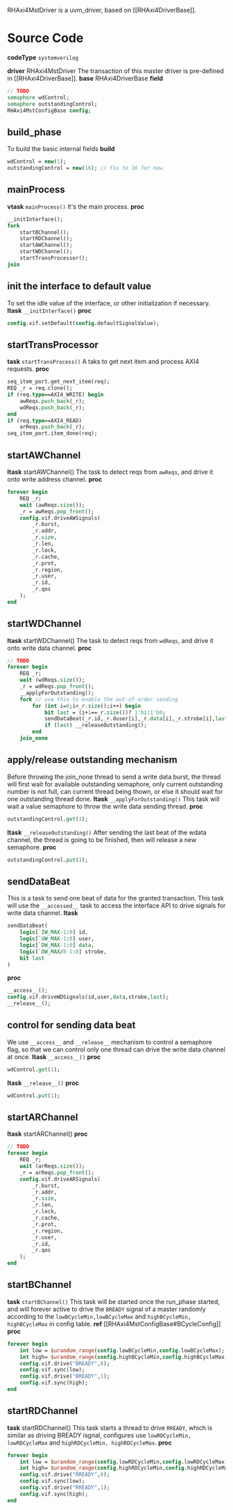 RHAxi4MstDriver is a uvm_driver, based on [[RHAxi4DriverBase]].

# Source Code
**codeType** `systemverilog`

**driver** RHAxi4MstDriver
The transaction of this master driver is pre-defined in [[RHAxi4DriverBase]].
**base** RHAxi4DriverBase
**field**
```systemverilog
// TODO
semaphore wdControl;
semaphore outstandingControl;
RHAxi4MstConfigBase config;
```
## build_phase
To build the basic internal fields
**build**
```systemverilog
wdControl = new(1);
outstandingControl = new(16); // fix to 16 for now.
```
## mainProcess
**vtask** `mainProcess()`
It's the main process.
**proc**
```systemverilog
__initInterface();
fork
	startBChannel();
	startRDChannel();
	startAWChannel();
	startWDChannel();
	startTransProcessor();
join
```
## init the interface to default value
To set the idle value of the interface, or other initialization if necessary.
**ltask** `__initInterface()`
**proc**
```systemverilog
config.vif.setDefault(config.defaultSignalValue);
```
## startTransProcessor
**task** `startTransProcess()`
A taks to get next item and process AXI4 requests.
**proc**
```systemverilog
seq_item_port.get_next_item(req);
REQ _r = req.clone();
if (req.type==AXI4_WRITE) begin
	awReqs.push_back(_r);
	wdReqs.push_back(_r);
end
if (req.type==AXI4_READ)
	arReqs.push_back(_r);
seq_item_port.item_done(req);
```

## startAWChannel
**ltask** startAWChannel()
The task to detect reqs from `awReqs`, and drive it onto write address channel.
**proc**
```systemverilog
forever begin
	REQ _r;
	wait (awReqs.size());
	_r = awReqs.pop_front();
	config.vif.driveAWSignals(
		_r.burst,
		_r.addr,
		_r.size,
		_r.len,
		_r.lock,
		_r.cache,
		_r.prot,
		_r.region,
		_r.user,
		_r.id,
		_r.qos
	);
end
```
## startWDChannel
**ltask** startWDChannel()
The task to detect reqs from `wdReqs`, and drive it onto write data channel.
**proc**
```systemverilog
// TODO
forever begin
	REQ _r;
	wait (wdReqs.size());
	_r = wdReqs.pop_front();
	__applyForOutstanding();
	fork // use this to enable the out-of-order sending
		for (int i=0;i<_r.size();i++) begin
			bit last = (i+1==_r.size())? 1'b1:1'b0;
			sendDataBeat(_r.id,_r.duser[i],_r.data[i],_r.strobe[i],last);
			if (last) __releaseOutstanding();
		end
	join_none
```
## apply/release outstanding mechanism
Before throwing the join_none thread to send a write data burst, the thread will first wait for available outstanding semaphore, only current outstanding number is not full, can current thread being thown, or else it should wait for one outstanding thread done.
**ltask** `__applyForOutstanding()`
This task will wait a value semaphore to throw the write data sending thread.
**proc**
```systemverilog
outstandingControl.get(1);
```
**ltask** `__releaseOutstanding()`
After sending the last beat of the wdata channel, the thread is going to be finished, then will release a new semaphore.
**proc**
```systemverilog
outstandingControl.put(1);
```
## sendDataBeat
This is a task to send one beat of data for the granted transaction. This task will use the `__accessed__` task to access the interface API to drive signals for write data channel.
**ltask** 
```systemverilog
sendDataBeat(
	logic[`IW_MAX-1:0] id,
	logic[`UW_MAX-1:0] user,
	logic[`DW_MAX-1:0] data,
	logic[`DW_MAX/8-1:0] strobe,
	bit last
)
```
**proc**
```systemverilog
__access__();
config.vif.driveWDSignals(id,user,data,strobe,last);
__release__();
```
## control for sending data beat
We use `__access__` and `__release__` mechanism to control a semaphore flag, so that we can control only one thread can drive the write data channel at once.
**ltask** `__access__()`
**proc**
```systemverilog
wdControl.get(1);
```
**ltask** `__release__()`
**proc**
```systemverilog
wdControl.put(1);
```
## startARChannel
**ltask** startARChannel()
**proc**
```systemverilog
// TODO
forever begin
	REQ _r;
	wait (arReqs.size());
	_r = arReqs.pop_front();
	config.vif.driveARSignals(
		_r.burst,
		_r.addr,
		_r.size,
		_r.len,
		_r.lock,
		_r.cache,
		_r.prot,
		_r.region,
		_r.user,
		_r.id,
		_r.qos
	);
end
```
## startBChannel
**task** `startBChannel()`
This task will be started once the run_phase started, and will forever active to drive the `BREADY` signal of a master randomly according to the `lowBCycleMin,lowBCycleMax` and `highBCycleMin, highBCycleMax` in config table.
**ref**
[[RHAxi4MstConfigBase#BCycleConfig]]
**proc**
```systemverilog
forever begin
	int low = $urandom_range(config.lowBCycleMin,config.lowBCycleMax);
	int high= $urandom_range(config.highBCycleMin,config.highBCycleMax);
	config.vif.drive("BREADY",0);
	config.vif.sync(low);
	config.vif.drive("BREADY",1);
	config.vif.sync(high);
end
```
## startRDChannel
**task** startRDChannel()
This task starts a thread to drive `RREADY`, which is similar as driving BREADY isgnal, configures use `lowRDCycleMin, lowRDCycleMax` and `highRDCycleMin, highRDCycleMax`.
**proc**
```systemverilog
forever begin
	int low = $urandom_range(config.lowRDCycleMin,config.lowRDCycleMax);
	int high= $urandom_range(config.highRDCycleMin,config.highRDCycleMax);
	config.vif.drive("RREADY",0);
	config.vif.sync(low);
	config.vif.drive("RREADY",1);
	config.vif.sync(high);
end
```



